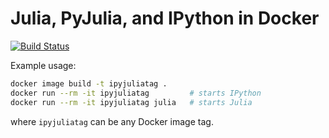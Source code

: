 # Julia, PyJulia, and IPython in Docker

[![Build Status][travis-img]][travis-url]

Example usage:

```sh
docker image build -t ipyjuliatag .
docker run --rm -it ipyjuliatag         # starts IPython
docker run --rm -it ipyjuliatag julia   # starts Julia
```

where `ipyjuliatag` can be any Docker image tag.

[travis-img]: https://travis-ci.org/tkf/docker-ipyjulia.svg?branch=master
[travis-url]: https://travis-ci.org/tkf/docker-ipyjulia
